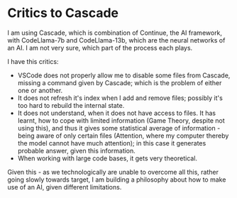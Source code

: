# Critics to Cascade

I am using Cascade, which is combination of Continue, the AI framework, with CodeLlama-7b and CodeLlama-13b, which are the neural networks of an AI. I am not very sure, which part of the process each plays.

I have this critics:
- VSCode does not properly allow me to disable some files from Cascade, missing a command given by Cascade; which is the problem of either one or another.
- It does not refresh it's index when I add and remove files; possibly it's too hard to rebuild the internal state.
- It does not understand, when it does not have access to files. It has learnt, how to cope with limited information (Game Theory, despite not using this), and thus it gives some statistical average of information - being aware of only certain files (Attention, where my computer thereby the model cannot have much attention); in this case it generates probable answer, given this information.
- When working with large code bases, it gets very theoretical.

Given this - as we technologically are unable to overcome all this, rather going slowly towards target, I am building a philosophy about how to make use of an AI, given different limitations.